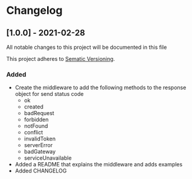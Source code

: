 # Changelog

## [1.0.0] - 2021-02-28

All notable changes to this project will be documented in this file

This project adheres to [Sematic Versioning](https://semver.org/spec/v2.0.0.html).

### Added
 - Create the middleware to add the following methods to the response object for send status code
   - ok
   - created
   - badRequest
   - forbidden
   - notFound
   - conflict
   - invalidToken
   - serverError
   - badGateway
   - serviceUnavailable
 - Added a README that explains the middleware and adds examples
 - Added CHANGELOG

